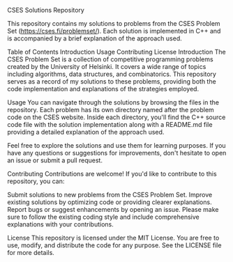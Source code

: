 CSES Solutions Repository

This repository contains my solutions to problems from the CSES Problem Set (https://cses.fi/problemset/). Each solution is implemented in C++ and is accompanied by a brief explanation of the approach used.

Table of Contents
Introduction
Usage
Contributing
License
Introduction
The CSES Problem Set is a collection of competitive programming problems created by the University of Helsinki. It covers a wide range of topics including algorithms, data structures, and combinatorics. This repository serves as a record of my solutions to these problems, providing both the code implementation and explanations of the strategies employed.

Usage
You can navigate through the solutions by browsing the files in the repository. Each problem has its own directory named after the problem code on the CSES website. Inside each directory, you'll find the C++ source code file with the solution implementation along with a README.md file providing a detailed explanation of the approach used.

Feel free to explore the solutions and use them for learning purposes. If you have any questions or suggestions for improvements, don't hesitate to open an issue or submit a pull request.

Contributing
Contributions are welcome! If you'd like to contribute to this repository, you can:

Submit solutions to new problems from the CSES Problem Set.
Improve existing solutions by optimizing code or providing clearer explanations.
Report bugs or suggest enhancements by opening an issue.
Please make sure to follow the existing coding style and include comprehensive explanations with your contributions.

License
This repository is licensed under the MIT License. You are free to use, modify, and distribute the code for any purpose. See the LICENSE file for more details.






